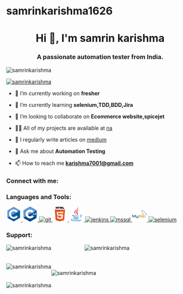 # samrinkarishma1626<h1 align="center">Hi 👋, I'm samrin karishma</h1>
<h3 align="center">A passionate automation tester from India.</h3>

<p align="left"> <img src="https://komarev.com/ghpvc/?username=samrinkarishma&label=Profile%20views&color=0e75b6&style=flat" alt="samrinkarishma" /> </p>

<p align="left"> <a href="https://github.com/ryo-ma/github-profile-trophy"><img src="https://github-profile-trophy.vercel.app/?username=samrinkarishma" alt="samrinkarishma" /></a> </p>

- 🔭 I’m currently working on **fresher**

- 🌱 I’m currently learning **selenium,TDD,BDD,Jira**

- 👯 I’m looking to collaborate on **Ecommerce website,spicejet**

- 👨‍💻 All of my projects are available at [na](na)

- 📝 I regularly write articles on [medium](medium)

- 💬 Ask me about **Automation Testing**

- 📫 How to reach me **karishma7001@gmail.com**

<h3 align="left">Connect with me:</h3>
<p align="left">
</p>

<h3 align="left">Languages and Tools:</h3>
<p align="left"> <a href="https://www.cprogramming.com/" target="_blank" rel="noreferrer"> <img src="https://raw.githubusercontent.com/devicons/devicon/master/icons/c/c-original.svg" alt="c" width="40" height="40"/> </a> <a href="https://www.w3schools.com/cpp/" target="_blank" rel="noreferrer"> <img src="https://raw.githubusercontent.com/devicons/devicon/master/icons/cplusplus/cplusplus-original.svg" alt="cplusplus" width="40" height="40"/> </a> <a href="https://git-scm.com/" target="_blank" rel="noreferrer"> <img src="https://www.vectorlogo.zone/logos/git-scm/git-scm-icon.svg" alt="git" width="40" height="40"/> </a> <a href="https://www.w3.org/html/" target="_blank" rel="noreferrer"> <img src="https://raw.githubusercontent.com/devicons/devicon/master/icons/html5/html5-original-wordmark.svg" alt="html5" width="40" height="40"/> </a> <a href="https://www.java.com" target="_blank" rel="noreferrer"> <img src="https://raw.githubusercontent.com/devicons/devicon/master/icons/java/java-original.svg" alt="java" width="40" height="40"/> </a> <a href="https://www.jenkins.io" target="_blank" rel="noreferrer"> <img src="https://www.vectorlogo.zone/logos/jenkins/jenkins-icon.svg" alt="jenkins" width="40" height="40"/> </a> <a href="https://www.microsoft.com/en-us/sql-server" target="_blank" rel="noreferrer"> <img src="https://www.svgrepo.com/show/303229/microsoft-sql-server-logo.svg" alt="mssql" width="40" height="40"/> </a> <a href="https://www.mysql.com/" target="_blank" rel="noreferrer"> <img src="https://raw.githubusercontent.com/devicons/devicon/master/icons/mysql/mysql-original-wordmark.svg" alt="mysql" width="40" height="40"/> </a> <a href="https://www.selenium.dev" target="_blank" rel="noreferrer"> <img src="https://raw.githubusercontent.com/detain/svg-logos/780f25886640cef088af994181646db2f6b1a3f8/svg/selenium-logo.svg" alt="selenium" width="40" height="40"/> </a> </p>

<h3 align="left">Support:</h3>
<p><a href="https://www.buymeacoffee.com/samrinkarishma"> <img align="left" src="https://cdn.buymeacoffee.com/buttons/v2/default-yellow.png" height="50" width="210" alt="samrinkarishma" /></a><a href="https://ko-fi.com/samrinkarishma"> <img align="left" src="https://cdn.ko-fi.com/cdn/kofi3.png?v=3" height="50" width="210" alt="samrinkarishma" /></a></p><br><br>

<p><img align="left" src="https://github-readme-stats.vercel.app/api/top-langs?username=samrinkarishma&show_icons=true&locale=en&layout=compact" alt="samrinkarishma" /></p>

<p>&nbsp;<img align="center" src="https://github-readme-stats.vercel.app/api?username=samrinkarishma&show_icons=true&locale=en" alt="samrinkarishma" /></p>

<p><img align="center" src="https://github-readme-streak-stats.herokuapp.com/?user=samrinkarishma&" alt="samrinkarishma" /></p>
